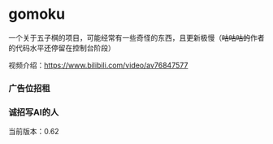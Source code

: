 # gomoku

一个关于五子棋的项目，可能经常有一些奇怪的东西，且更新极慢（~~咕咕咕的~~作者的代码水平还停留在控制台阶段）

视频介绍：https://www.bilibili.com/video/av76847577

###  广告位招租

###  诚招写AI的人

当前版本：0.62



